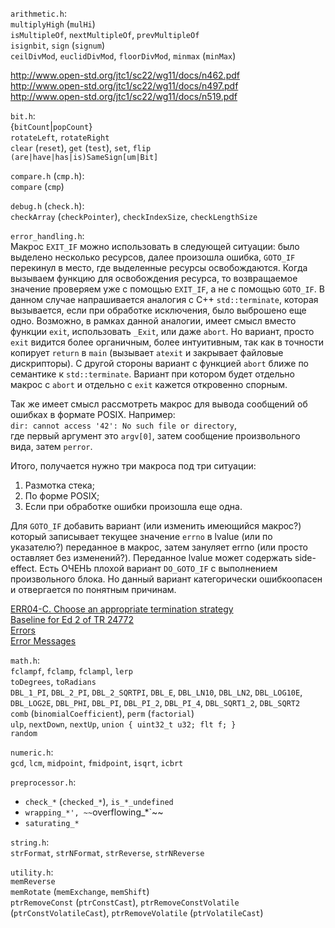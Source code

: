 `arithmetic.h`:<br/>
`multiplyHigh` (`mulHi`)<br/>
`isMultipleOf`, `nextMultipleOf`, `prevMultipleOf`<br/>
`isignbit`, `sign` (`signum`)<br/>
`ceilDivMod`, `euclidDivMod`, `floorDivMod`, `minmax` (`minMax`)

http://www.open-std.org/jtc1/sc22/wg11/docs/n462.pdf<br/>
http://www.open-std.org/jtc1/sc22/wg11/docs/n497.pdf<br/>
http://www.open-std.org/jtc1/sc22/wg11/docs/n519.pdf

`bit.h`:<br/>
{`bitCount`|`popCount`}<br/>
`rotateLeft`, `rotateRight`<br/>
`clear` (`reset`), `get` (`test`), `set`, `flip`<br/>
`(are|have|has|is)SameSign[um|Bit]`

`compare.h` (`cmp.h`):<br/>
`compare` (`cmp`)

`debug.h` (`check.h`):<br/>
`checkArray` (`checkPointer`), `checkIndexSize`, `checkLengthSize`

`error_handling.h`:<br/>
Макрос `EXIT_IF` можно использовать в следующей ситуации: было выделено несколько ресурсов, далее произошла ошибка, `GOTO_IF` перекинул в место, где выделенные ресурсы освобождаются. Когда вызываем функцию для освобождения ресурса, то возвращаемое значение проверяем уже с помощью `EXIT_IF`, а не с помощью `GOTO_IF`. В данном случае напрашивается аналогия с C++ `std::terminate`, которая вызывается, если при обработке исключения, было выброшено еще одно. Возможно, в рамках данной аналогии, имеет смысл вместо функции `exit`, использовать `_Exit`, или даже `abort`. Но вариант, просто `exit` видится более органичным, более интуитивным, так как в точности копирует `return` в `main` (вызывает `atexit` и закрывает файловые дискрипторы). С другой стороны вариант с функцией `abort` ближе по семантике к `std::terminate`. Вариант при котором будет отдельно макрос с `abort` и отдельно с `exit` кажется откровенно спорным.

Так же имеет смысл рассмотреть макрос для вывода сообщений об ошибках в формате POSIX. Например:<br/>
`dir: cannot access '42': No such file or directory`,<br/>
где первый аргумент это `argv[0]`, затем сообщение произвольного вида, затем `perror`.

Итого, получается нужно три макроса под три ситуации:<br/>
1) Размотка стека;<br/>
2) По форме POSIX;<br/>
3) Если при обработке ошибки произошла еще одна.

Для `GOTO_IF` добавить вариант (или изменить имеющийся макрос?) который записывает текущее значение `errno` в lvalue (или по указателю?) переданное в макрос, затем зануляет errno (или просто оставляет без изменений?). Переданное lvalue может содержать side-effect. Есть ОЧЕНЬ плохой вариант `DO_GOTO_IF` с выполнением произвольного блока. Но данный вариант категорически ошибкоопасен и отвергается по понятным причинам.

[ERR04-C. Choose an appropriate termination strategy](https://wiki.sei.cmu.edu/confluence/display/c/ERR04-C.+Choose+an+appropriate+termination+strategy)<br/>
[Baseline for Ed 2 of TR 24772](www.open-std.org/jtc1/sc22/wg23/docs/ISO-IECJTC1-SC22-WG23_N0453-baseline-wd-pdtr-24772-2013-06.pdf)<br/>
[Errors](www.gnu.org/prep/standards/html_node/Errors.html)<br/>
[Error Messages](www.gnu.org/software/libc/manual/html_node/Error-Messages.html)

`math.h`:<br/>
`fclampf`, `fclamp`, `fclampl`, `lerp`<br/>
`toDegrees`, `toRadians`<br/>
`DBL_1_PI`, `DBL_2_PI`, `DBL_2_SQRTPI`, `DBL_E`, `DBL_LN10`, `DBL_LN2`, `DBL_LOG10E`, `DBL_LOG2E`, `DBL_PHI`, `DBL_PI`, `DBL_PI_2`, `DBL_PI_4`, `DBL_SQRT1_2`, `DBL_SQRT2`<br/>
`comb` (`binomialCoefficient`), `perm` (`factorial`)<br/>
`ulp`, `nextDown`, `nextUp`, `union { uint32_t u32; flt f; }`<br/>
`random`

`numeric.h`:<br/>
`gcd`, `lcm`, `midpoint`, `fmidpoint`, `isqrt`, `icbrt`

`preprocessor.h`:<br/>
- `check_*` (`checked_*`), `is_*_undefined`
- `wrapping_*', ~~`overflowing_*`~~
- `saturating_*`

`string.h`:<br/>
`strFormat`, `strNFormat`, `strReverse`, `strNReverse`

`utility.h`:<br/>
`memReverse`<br/>
`memRotate` (`memExchange`, `memShift`)<br/>
`ptrRemoveConst` (`ptrConstCast`), `ptrRemoveConstVolatile` (`ptrConstVolatileCast`), `ptrRemoveVolatile` (`ptrVolatileCast`)
